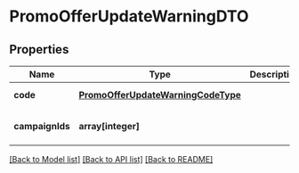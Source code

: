 # PromoOfferUpdateWarningDTO

## Properties
Name | Type | Description | Notes
------------ | ------------- | ------------- | -------------
**code** | [**PromoOfferUpdateWarningCodeType**](PromoOfferUpdateWarningCodeType.md) |  | [default to null]
**campaignIds** | **array[integer]** |  | [optional] [default to null]

[[Back to Model list]](../README.md#documentation-for-models) [[Back to API list]](../README.md#documentation-for-api-endpoints) [[Back to README]](../README.md)



